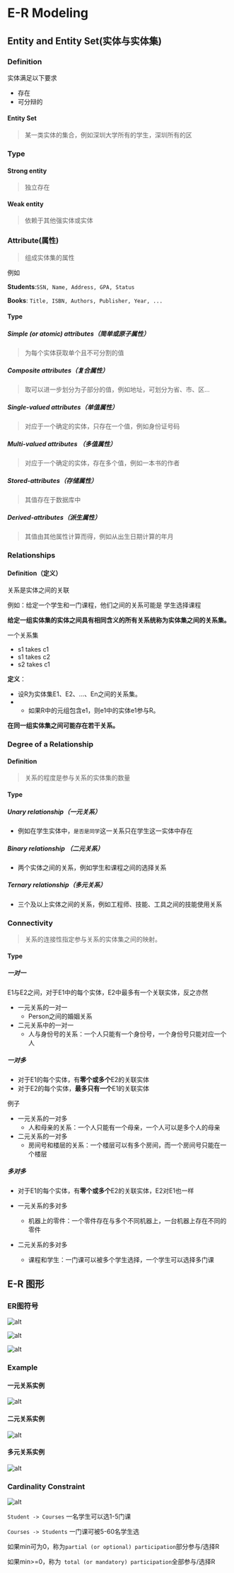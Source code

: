 # E-R Modeling

## Entity and Entity Set(实体与实体集)

### Definition

实体满足以下要求

* 存在
* 可分辩的

#### Entity Set

> 某一类实体的集合，例如深圳大学所有的学生，深圳所有的区

### Type

#### Strong entity

> 独立存在

#### Weak entity

> 依赖于其他强实体或实体



### Attribute(属性)

> 组成实体集的属性

例如

**Students**:`SSN, Name, Address, GPA, Status`

**Books**: `Title, ISBN, Authors, Publisher, Year, ...`

 #### Type

##### Simple (or atomic) attributes（简单或原子属性）

> 为每个实体获取单个且不可分割的值

##### Composite attributes（复合属性）

> 取可以进一步划分为子部分的值，例如地址，可划分为省、市、区...

##### Single-valued attributes（单值属性）

> 对应于一个确定的实体，只存在一个值，例如身份证号码

##### Multi-valued attributes （多值属性）

> 对应于一个确定的实体，存在多个值，例如一本书的作者

##### Stored-attributes（存储属性）

> 其值存在于数据库中

##### Derived-attributes（派生属性）

> 其值由其他属性计算而得，例如从出生日期计算的年月



### Relationships

#### Definition（定义）

关系是实体之间的关联

例如：给定一个学生和一门课程，他们之间的关系可能是 学生选择课程

**给定一组实体集的实体之间具有相同含义的所有关系统称为实体集之间的关系集。**

一个关系集

* s1 takes c1
* s1 takes c2
*  s2 takes c1

**定义**：

* 设R为实体集E1、E2、…、En之间的关系集。
* * 如果R中的元组包含e1，则e1中的实体e1参与R。

**在同一组实体集之间可能存在若干关系。**



### **Degree of a Relationship** 

#### Definition

> 关系的程度是参与关系的实体集的数量

#### Type

##### Unary relationship（一元关系）

* 例如在学生实体中，`是否是同学`这一关系只在学生这一实体中存在

##### **Binary relationship** （二元关系）

* 两个实体之间的关系，例如学生和课程之间的选择关系

##### Ternary relationship（多元关系）

* 三个及以上实体之间的关系，例如工程师、技能、工具之间的技能使用关系



### **Connectivity**

> 关系的连接性指定参与关系的实体集之间的映射。

#### Type

##### 一对一

E1与E2之间，对于E1中的每个实体，E2中最多有一个关联实体，反之亦然

* 一元关系的一对一
  * Person之间的婚姻关系
* 二元关系中的一对一
  * 人与身份号的关系：一个人只能有一个身份号，一个身份号只能对应一个人

##### 一对多

* 对于E1的每个实体，有**零个或多个**E2的关联实体
* 对于E2的每个实体，**最多只有一个**E1的关联实体

例子

* 一元关系的一对多
  * 人和母亲的关系：一个人只能有一个母亲，一个人可以是多个人的母亲
* 二元关系的一对多
  * 房间号和楼层的关系：一个楼层可以有多个房间，而一个房间号只能在一个楼层

##### 多对多

* 对于E1的每个实体，有**零个或多个**E2的关联实体，E2对E1也一样

* 一元关系的多对多
  * 机器上的零件：一个零件存在与多个不同机器上，一台机器上存在不同的零件
* 二元关系的多对多
  * 课程和学生：一门课可以被多个学生选择，一个学生可以选择多门课



## E-R 图形

### ER图符号

![alt](../img/er1.png)

![alt](../img/er2.png)

![alt](../img/er3.png)

### Example

#### 一元关系实例

![alt](../img/er4.png)

#### 二元关系实例

![alt](../img/er5.png)

#### 多元关系实例

![alt](../img/er6.png)



### Cardinality Constraint 

![alt](../img/er7.png)

`Student -> Courses` 一名学生可以选1-5门课

`Courses -> Students` 一门课可被5-60名学生选



如果min可为0，称为`partial (or optional) participation`部分参与/选择R

如果min>=0，称为` total (or mandatory) participation`全部参与/选择R



